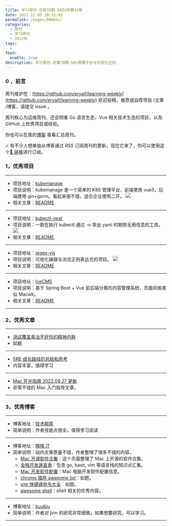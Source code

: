 ```yaml
---
title: 学习周刊-总第78期-2022年第43周
date: 2022-11-05 10:51:02
permalink: /pages/b0b61c/
categories:
  - 周刊
  - 学习周刊
  - 2022年
tags:
  -
feed:
  enable: true
description: 学习周刊-总第78期-k8s管理平台与可视化正则
---
```


### 0 ，前言

周刊维护在：[https://github.com/eryajf/learning-weekly](https://github.com/eryajf/learning-weekly) 欢迎投稿，推荐或自荐项目 /文章 /博客，请提交 issue 。

周刊核心为运维周刊，还会侧重 Go 语言生态，Vue 相关技术生态的项目，以及 GitHub 上优秀项目或经验。

你也可以在我的[博客](https://wiki.eryajf.net/learning-weekly/) 查看汇总周刊。

🔥 有不少人想单独从博客通过 RSS 订阅周刊的更新，现在它来了，你可以使用这个[🔗 链接](https://wiki.eryajf.net/learning-weekly.xml)进行订阅。

### 1，优秀项目

---

- 项目地址：[kubemanage](https://github.com/noovertime7/kubemanage)
- 项目说明：kubemanage 是一个简单的 K8S 管理平台，前端使用 vue3，后端使用 gin+gorm。看起来很不错，适合企业使用二开。
  ![](http://t.eryajf.net/imgs/2022/10/edae84333f37b9ac.jpg)
- 相关文章：[README](https://github.com/noovertime7/kubemanage#readme)

---

- 项目地址：[kubectl-neat](https://github.com/itaysk/kubectl-neat)
- 项目说明：一款在执行 kubectl 通过 -o 导出 yaml 时剔除无用信息的工具。
  ![](http://t.eryajf.net/imgs/2022/10/3cb12da1323cb7df.png)
- 相关文章：[README](https://github.com/itaysk/kubectl-neat#readme)

---

- 项目地址：[regex-vis](https://github.com/Bowen7/regex-vis)
- 项目说明：可视化编辑与浏览正则表达式的项目。
  ![](http://t.eryajf.net/imgs/2022/10/26f281699d1d6197.gif)
- 相关文章：[README](https://github.com/Bowen7/regex-vis#readme)

---

- 项目地址：[IceCMS](https://github.com/Thecosy/IceCMS)
- 项目说明：基于 Spring Boot + Vue 前后端分离的内容管理系统，页面风格类似 Macwk。
- 相关文章：[README](https://github.com/Thecosy/IceCMS#readme)

---

### 2，优秀文章

---

- [测试覆盖率治不好你的精神内耗](https://www.v2think.com/test-coverage-rethink)
- 如题

---

- [SRE 成长路线的总结和思考](https://mp.weixin.qq.com/s/Afz7C56rVFkeNmAMQm-E1g)
- 内容丰富，值得学习

---

- [Mac 开光指南 2022.09.27 更新](https://shockerli.net/post/mac-initialize/)
- 非常不错的 Mac 入门指导文章。

---

### 3，优秀博客

---

- 博客地址：[技术聊斋](https://doc.wssio.com)
- 简单说明：作者技能点很全，值得学习阅读

---

- 博客地址：[嘻嘻 IT](https://11meigui.com/)
- 简单说明：站内文章质量不错，作者整理了很多不错的内容。
  - [Mac 开源软件合集](https://11meigui.com/awesome/macos)：这个页面整理了 Mac 上开源的软件合集。
  - [全栈开发速查表](https://11meigui.com/dev/)：包含 go, bash, vim 等语言栈的知识点汇集。
  - [Mac 开发软件配置](https://www.11meigui.com/mac-develop)：Mac 电脑开发软件配置信息。
  - [chrome 插件 awesome list](https://www.11meigui.com/chrome-extension-awesome-list)：如题。
  - [vim 快捷键命令大全](https://www.11meigui.com/vim-cheatsheets)：如题。
  - [awesome shell](https://www.11meigui.com/myawesome-shell)：shell 相关的优秀内容。

---

- 博客地址：[buubiu](https://blog.buubiu.com/)
- 简单说明：作者对 jvm 的研究非常细致，如果想要研究，可以学习。

---

